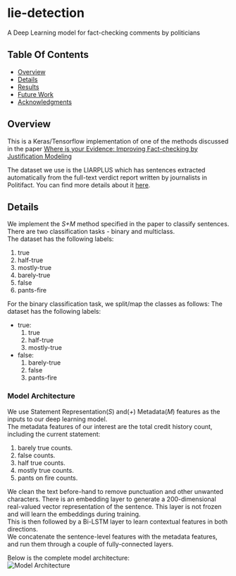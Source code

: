 # lie-detection
A Deep Learning model for fact-checking comments by politicians

## Table Of Contents
-  [Overview](#overview)
-  [Details](#details)
-  [Results](#results)
-  [Future Work](#future-work)
-  [Acknowledgments](#acknowledgments)

## Overview
This is a Keras/Tensorflow implementation of one of the methods discussed in the paper [Where is your Evidence: Improving Fact-checking by Justification
Modeling](http://www.cs.columbia.edu/~sdp2137/papers/evidence_paper.pdf)

The dataset we use is the LIARPLUS which has sentences extracted automatically from the full-text verdict report written by journalists in Politifact. You can find more details about it [here](https://github.com/Tariq60/LIAR-PLUS).

## Details
We implement the *S+M* method specified in the paper to classify sentences.
There are two classification tasks - binary and multiclass.  
The dataset has the following labels:
  1. true
  2. half-true
  3. mostly-true
  4. barely-true
  5. false
  6. pants-fire

For the binary classification task, we split/map the classes as follows:
The dataset has the following labels:
  * true:
    1. true
    2. half-true
    3. mostly-true
  * false:
    1. barely-true
    2. false
    3. pants-fire
    
### Model Architecture
We use Statement Representation(_S_) and(_+_) Metadata(_M_) features as the inputs to our deep learning model.  
The metadata features of our interest are the total credit history count, including the current statement:  
1. barely true counts.
2. false counts.
3. half true counts.
4. mostly true counts.
5. pants on fire counts.  

We clean the text before-hand to remove punctuation and other unwanted characters.
There is an embedding layer to generate a 200-dimensional real-valued vector representation of the sentence. This layer is not frozen and will learn the embeddings during training.  
This is then followed by a Bi-LSTM layer to learn contextual features in both directions.  
We concatenate the sentence-level features with the metadata features, and run them through a couple of fully-connected layers.  

Below is the complete model architecture:  
![Model Architecture](https://raw.githubusercontent.com/dundermiflin/lie-detection/figures/nn_model_plot.png)

